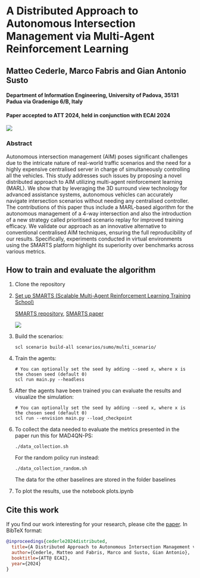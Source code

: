 # A Distributed Approach to Autonomous Intersection Management via Multi-Agent Reinforcement Learning
## Matteo Cederle, Marco Fabris and Gian Antonio Susto
#### Department of Information Engineering, University of Padova, 35131 Padua via Gradenigo 6/B, Italy
#### Paper accepted to ATT 2024, held in conjunction with ECAI 2024

![](docs/_static/amco.png)

### Abstract
Autonomous intersection management (AIM) poses significant challenges due to the intricate nature of real-world traffic scenarios and the need for a highly expensive centralised server in charge of simultaneously controlling all the vehicles. This study addresses such issues by proposing a novel distributed approach to AIM utilizing multi-agent reinforcement learning (MARL). We show that by leveraging the 3D surround view technology for advanced assistance systems, autonomous vehicles can accurately navigate intersection scenarios without needing any centralised controller. The contributions of this paper thus include a MARL-based algorithm for the autonomous management of a 4-way intersection and also the introduction of a new strategy called prioritised scenario replay for improved training efficacy. 
We validate our approach as an innovative alternative to conventional centralised AIM techniques, ensuring the full reproducibility of our results. Specifically, experiments conducted in virtual environments using the SMARTS platform highlight its superiority over benchmarks across various metrics.

## How to train and evaluate the algorithm
1. Clone the repository
2. [Set up SMARTS (Scalable Multi-Agent Reinforcement Learning Training School)](https://smarts.readthedocs.io/en/latest/setup.html)

   [SMARTS repository](https://github.com/huawei-noah/SMARTS), [SMARTS paper](https://arxiv.org/abs/2010.09776)

   ![](docs/_static/smarts_envision.gif)
3. Build the scenarios:
   ```
   scl scenario build-all scenarios/sumo/multi_scenario/
   ```
4. Train the agents: 
   ```
   # You can optionally set the seed by adding --seed x, where x is the chosen seed (default 0)
   scl run main.py --headless
   ```
5. After the agents have been trained you can evaluate the results and visualize the simulation:
   ```
   # You can optionally set the seed by adding --seed x, where x is the chosen seed (default 0)
   scl run --envision main.py --load_checkpoint
   ```
6. To collect the data needed to evaluate the metrics presented in the paper run this for MAD4QN-PS:
   ```
   ./data_collection.sh
   ```
   For the random policy run instead:
   ```
   ./data_collection_random.sh
   ```
   The data for the other baselines are stored in the folder baselines
7. To plot the results, use the notebook plots.ipynb

## Cite this work
If you find our work interesting for your research, please cite the [paper](https://ceur-ws.org/Vol-3813/1.pdf). In BibTeX format:

```bibtex
@inproceedings{cederle2024distributed,
  title={A Distributed Approach to Autonomous Intersection Management via Multi-Agent Reinforcement Learning},
  author={Cederle, Matteo and Fabris, Marco and Susto, Gian Antonio},
  booktitle={ATT@ ECAI},
  year={2024}
}
```
